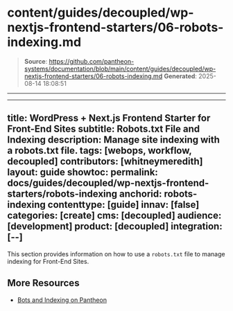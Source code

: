 # content/guides/decoupled/wp-nextjs-frontend-starters/06-robots-indexing.md

> **Source**: https://github.com/pantheon-systems/documentation/blob/main/content/guides/decoupled/wp-nextjs-frontend-starters/06-robots-indexing.md
> **Generated**: 2025-08-14 18:08:51

---

---
title: WordPress + Next.js Frontend Starter for Front-End Sites
subtitle: Robots.txt File and Indexing
description: Manage site indexing with a robots.txt file.
tags: [webops, workflow, decoupled]
contributors: [whitneymeredith]
layout: guide
showtoc:
permalink: docs/guides/decoupled/wp-nextjs-frontend-starters/robots-indexing
anchorid: robots-indexing
contenttype: [guide]
innav: [false]
categories: [create]
cms: [decoupled]
audience: [development]
product: [decoupled]
integration: [--]
---

This section provides information on how to use a `robots.txt` file to manage indexing for Front-End Sites.

<Partial file="decoupled-nextjs-robots.md" />

## More Resources

- [Bots and Indexing on Pantheon](/bots-and-indexing)